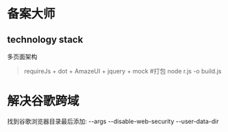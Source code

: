 # 备案大师
## technology stack
多页面架构

> requireJs + dot + AmazeUI + jquery + mock
#打包
>node r.js -o build.js

# 解决谷歌跨域
找到谷歌浏览器目录最后添加:
  --args   --disable-web-security   --user-data-dir